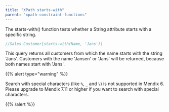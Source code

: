 ```yaml
---
title: "XPath starts-with"
parent: "xpath-constraint-functions"
---
```

The starts-with() function tests whether a String attribute starts with a specific string.

```java
//Sales.Customer[starts-with(Name, 'Jans')]
```

This query returns all customers from which the name starts with the string 'Jans'. Customers with the name 'Jansen' or 'Jans' will be returned, because both names start with 'Jans'.

{{% alert type="warning" %}}

Search with special characters (like `%`, `_` and `\`) is not supported in Mendix 6. Please upgrade to Mendix 7.11 or higher if you want to search with special characters.

{{% /alert %}}
